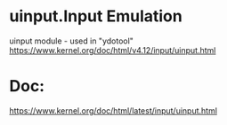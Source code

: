 # uinput.Input Emulation
uinput module  - used in "ydotool" https://www.kernel.org/doc/html/v4.12/input/uinput.html

# Doc:
https://www.kernel.org/doc/html/latest/input/uinput.html
